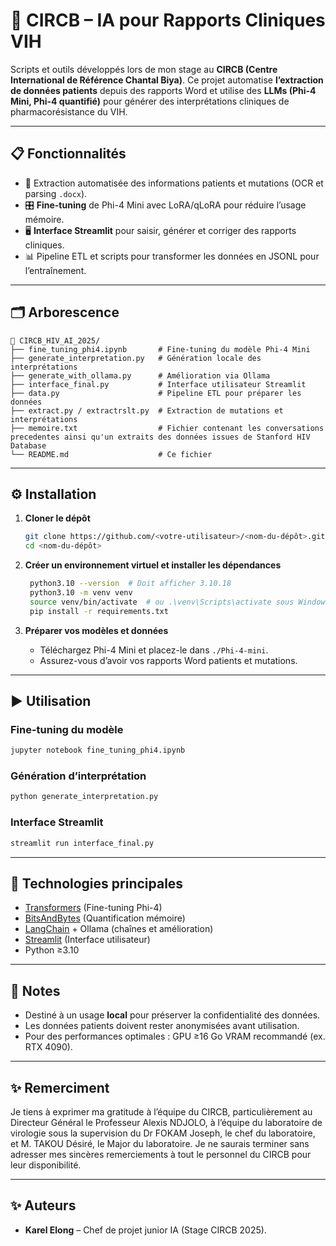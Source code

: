 # 🧠 CIRCB – IA pour Rapports Cliniques VIH

Scripts et outils développés lors de mon stage au **CIRCB (Centre International de Référence Chantal Biya)**.
Ce projet automatise **l’extraction de données patients** depuis des rapports Word et utilise des **LLMs (Phi-4 Mini, Phi-4 quantifié)** pour générer des interprétations cliniques de pharmacorésistance du VIH.

---

## 📋 **Fonctionnalités**

* 📑 Extraction automatisée des informations patients et mutations (OCR et parsing `.docx`).
* 🎛️ **Fine-tuning** de Phi-4 Mini avec LoRA/qLoRA pour réduire l’usage mémoire.
* 🖥️ **Interface Streamlit** pour saisir, générer et corriger des rapports cliniques.
* 📊 Pipeline ETL et scripts pour transformer les données en JSONL pour l’entraînement.

---

## 🗂 **Arborescence**

```
📁 CIRCB_HIV_AI_2025/
├── fine_tuning_phi4.ipynb       # Fine-tuning du modèle Phi-4 Mini
├── generate_interpretation.py   # Génération locale des interprétations
├── generate_with_ollama.py      # Amélioration via Ollama
├── interface_final.py           # Interface utilisateur Streamlit
├── data.py                      # Pipeline ETL pour préparer les données
├── extract.py / extractrslt.py  # Extraction de mutations et interprétations
├── memoire.txt                  # Fichier contenant les conversations precedentes ainsi qu'un extraits des données issues de Stanford HIV Database
└── README.md                    # Ce fichier
```

---

## ⚙️ **Installation**

1. **Cloner le dépôt**

   ```bash
   git clone https://github.com/<votre-utilisateur>/<nom-du-dépôt>.git
   cd <nom-du-dépôt>
   ```

2. **Créer un environnement virtuel et installer les dépendances**

   ```bash
    python3.10 --version  # Doit afficher 3.10.18
    python3.10 -m venv venv
    source venv/bin/activate  # ou .\venv\Scripts\activate sous Windows
    pip install -r requirements.txt

   ```

3. **Préparer vos modèles et données**

   * Téléchargez Phi-4 Mini et placez-le dans `./Phi-4-mini`.
   * Assurez-vous d’avoir vos rapports Word patients et mutations.

---

## ▶️ **Utilisation**

### Fine-tuning du modèle

```bash
jupyter notebook fine_tuning_phi4.ipynb
```

### Génération d’interprétation

```bash
python generate_interpretation.py
```

### Interface Streamlit

```bash
streamlit run interface_final.py
```

---

## 🧰 **Technologies principales**

* [Transformers](https://huggingface.co/transformers/) (Fine-tuning Phi-4)
* [BitsAndBytes](https://github.com/TimDettmers/bitsandbytes) (Quantification mémoire)
* [LangChain](https://www.langchain.com/) + Ollama (chaînes et amélioration)
* [Streamlit](https://streamlit.io/) (Interface utilisateur)
* Python ≥3.10

---

## 📌 **Notes**

* Destiné à un usage **local** pour préserver la confidentialité des données.
* Les données patients doivent rester anonymisées avant utilisation.
* Pour des performances optimales : GPU ≥16 Go VRAM recommandé (ex. RTX 4090).


---
## ✨ **Remerciment**
Je tiens à exprimer ma gratitude à l’équipe du CIRCB, particulièrement au Directeur Général le Professeur Alexis NDJOLO, à l’équipe du laboratoire de virologie sous la supervision du Dr FOKAM Joseph, le chef du laboratoire, et M. TAKOU Désiré, le Major du laboratoire. Je ne saurais terminer sans adresser mes sincères remerciements à tout le personnel du CIRCB pour leur disponibilité. 

---

## ✨ **Auteurs**

* **Karel Elong** – Chef de projet junior IA (Stage CIRCB 2025).
